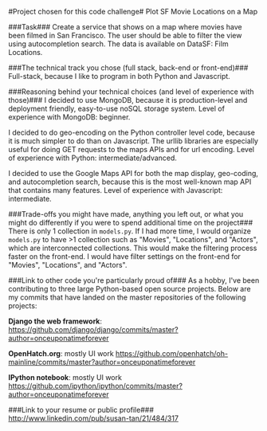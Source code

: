 #Project chosen for this code challenge#
Plot SF Movie Locations on a Map

###Task###
Create a service that shows on a map where movies have been filmed in San Francisco. The user should be
able to filter the view using autocompletion search. The data is available on DataSF: Film Locations.

###The technical track you chose (full stack, back-end or front-end)###
Full-stack, because I like to program in both
Python and Javascript.

###Reasoning behind your technical choices (and level of experience with those)###
I decided to use MongoDB, because it is production-level and deployment friendly, easy-to-use noSQL storage system.
Level of experience with MongoDB: beginner.

I decided to do geo-encoding on the Python controller level code, because it is much simpler to do than on Javascript.
The urllib libraries are especially useful for doing GET requests to the maps APIs and for url encoding.
Level of experience with Python: intermediate/advanced.

I decided to use the Google Maps API for both the map display, geo-coding, and autocompletion search, because
this is the most well-known map API that contains many features.
Level of experience with Javascript: intermediate.

###Trade-offs you might have made, anything you left out, or what you might do differently if you were to spend
additional time on the project###
There is only 1 collection in `models.py`. If I had more time, I would organize `models.py` to have >1
collection such as "Movies", "Locations", and "Actors", which are interconnected collections. This would make the filtering
process faster on the front-end. I would have filter settings on the front-end for "Movies", "Locations", and "Actors".

###Link to other code you're particularly proud of###
As a hobby, I've been contributing to three large Python-based open source projects. Below are my commits that have
landed on the master repositories of the following projects:

**Django the web framework**: https://github.com/django/django/commits/master?author=onceuponatimeforever

**OpenHatch.org**: mostly UI work
https://github.com/openhatch/oh-mainline/commits/master?author=onceuponatimeforever

**IPython notebook**: mostly UI work
https://github.com/ipython/ipython/commits/master?author=onceuponatimeforever

###Link to your resume or public profile###
http://www.linkedin.com/pub/susan-tan/21/484/317